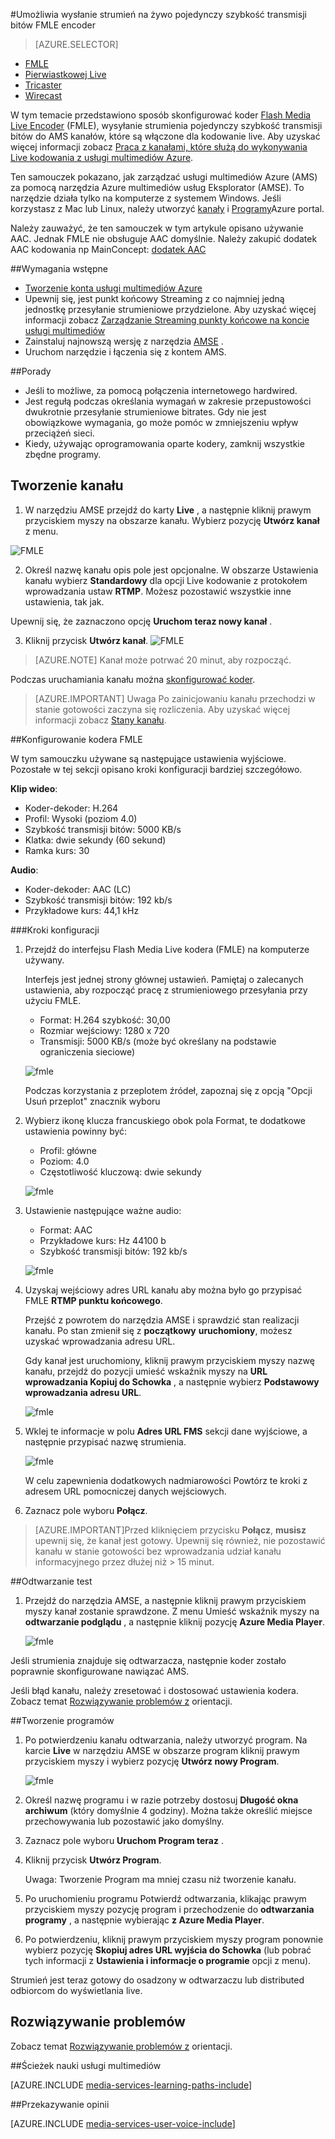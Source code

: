 <properties 
    pageTitle="Konfigurowanie kodera FMLE, aby wysłać strumień na żywo pojedynczy szybkość transmisji bitów | Microsoft Azure" 
    description="W tym temacie przedstawiono sposób skonfigurować koder interfejsu Flash Media Live Encoder (FMLE), wysyłanie strumienia pojedynczy szybkość transmisji bitów do AMS kanałów, które są włączone dla kodowanie live." 
    services="media-services" 
    documentationCenter="" 
    authors="Juliako" 
    manager="erikre" 
    editor=""/>

<tags 
    ms.service="media-services" 
    ms.workload="media" 
    ms.tgt_pltfrm="na" 
    ms.devlang="ne" 
    ms.topic="article" 
    ms.date="10/12/2016"
    ms.author="juliako;cenkdin;anilmur"/>

#<a name="use-the-fmle-encoder-to-send-a-single-bitrate-live-stream"></a>Umożliwia wysłanie strumień na żywo pojedynczy szybkość transmisji bitów FMLE encoder

> [AZURE.SELECTOR]
- [FMLE](media-services-configure-fmle-live-encoder.md)
- [Pierwiastkowej Live](media-services-configure-elemental-live-encoder.md)
- [Tricaster](media-services-configure-tricaster-live-encoder.md)
- [Wirecast](media-services-configure-wirecast-live-encoder.md)

W tym temacie przedstawiono sposób skonfigurować koder [Flash Media Live Encoder](http://www.adobe.com/products/flash-media-encoder.html) (FMLE), wysyłanie strumienia pojedynczy szybkość transmisji bitów do AMS kanałów, które są włączone dla kodowanie live. Aby uzyskać więcej informacji zobacz [Praca z kanałami, które służą do wykonywania Live kodowania z usługi multimediów Azure](media-services-manage-live-encoder-enabled-channels.md).

Ten samouczek pokazano, jak zarządzać usługi multimediów Azure (AMS) za pomocą narzędzia Azure multimediów usług Eksplorator (AMSE). To narzędzie działa tylko na komputerze z systemem Windows. Jeśli korzystasz z Mac lub Linux, należy utworzyć [kanały](media-services-portal-creating-live-encoder-enabled-channel.md#create-a-channel) i [Programy](media-services-portal-creating-live-encoder-enabled-channel.md#create-and-manage-a-program)Azure portal.

Należy zauważyć, że ten samouczek w tym artykule opisano używanie AAC. Jednak FMLE nie obsługuje AAC domyślnie. Należy zakupić dodatek AAC kodowania np MainConcept: [dodatek AAC](http://www.mainconcept.com/products/plug-ins/plug-ins-for-adobe/aac-encoder-fmle.html)

##<a name="prerequisites"></a>Wymagania wstępne

- [Tworzenie konta usługi multimediów Azure](media-services-portal-create-account.md)
- Upewnij się, jest punkt końcowy Streaming z co najmniej jedną jednostkę przesyłanie strumieniowe przydzielone. Aby uzyskać więcej informacji zobacz [Zarządzanie Streaming punkty końcowe na koncie usługi multimediów](media-services-portal-manage-streaming-endpoints.md)
- Zainstaluj najnowszą wersję z narzędzia [AMSE](https://github.com/Azure/Azure-Media-Services-Explorer) .
- Uruchom narzędzie i łączenia się z kontem AMS.

##<a name="tips"></a>Porady

- Jeśli to możliwe, za pomocą połączenia internetowego hardwired.
- Jest regułą podczas określania wymagań w zakresie przepustowości dwukrotnie przesyłanie strumieniowe bitrates. Gdy nie jest obowiązkowe wymagania, go może pomóc w zmniejszeniu wpływ przeciążeń sieci.
- Kiedy, używając oprogramowania oparte kodery, zamknij wszystkie zbędne programy.

## <a name="create-a-channel"></a>Tworzenie kanału

1.  W narzędziu AMSE przejdź do karty **Live** , a następnie kliknij prawym przyciskiem myszy na obszarze kanału. Wybierz pozycję **Utwórz kanał** z menu.

![FMLE](./media/media-services-fmle-live-encoder/media-services-fmle1.png)

2. Określ nazwę kanału opis pole jest opcjonalne. W obszarze Ustawienia kanału wybierz **Standardowy** dla opcji Live kodowanie z protokołem wprowadzania ustaw **RTMP**. Możesz pozostawić wszystkie inne ustawienia, tak jak.


Upewnij się, że zaznaczono opcję **Uruchom teraz nowy kanał** .

3. Kliknij przycisk **Utwórz kanał**.
![FMLE](./media/media-services-fmle-live-encoder/media-services-fmle2.png)

>[AZURE.NOTE] Kanał może potrwać 20 minut, aby rozpocząć.


Podczas uruchamiania kanału można [skonfigurować koder](media-services-configure-fmle-live-encoder.md#configure_fmle_rtmp).

>[AZURE.IMPORTANT] Uwaga Po zainicjowaniu kanału przechodzi w stanie gotowości zaczyna się rozliczenia. Aby uzyskać więcej informacji zobacz [Stany kanału](media-services-manage-live-encoder-enabled-channels.md#states).

##<a id=configure_fmle_rtmp></a>Konfigurowanie kodera FMLE

W tym samouczku używane są następujące ustawienia wyjściowe. Pozostałe w tej sekcji opisano kroki konfiguracji bardziej szczegółowo. 

**Klip wideo**:
 
- Koder-dekoder: H.264 
- Profil: Wysoki (poziom 4.0) 
- Szybkość transmisji bitów: 5000 KB/s 
- Klatka: dwie sekundy (60 sekund) 
- Ramka kurs: 30
 
**Audio**:

- Koder-dekoder: AAC (LC) 
- Szybkość transmisji bitów: 192 kb/s 
- Przykładowe kurs: 44,1 kHz


###<a name="configuration-steps"></a>Kroki konfiguracji

1. Przejdź do interfejsu Flash Media Live kodera (FMLE) na komputerze używany.

    Interfejs jest jednej strony głównej ustawień. Pamiętaj o zalecanych ustawienia, aby rozpocząć pracę z strumieniowego przesyłania przy użyciu FMLE.
    
    - Format: H.264 szybkość: 30,00 
    - Rozmiar wejściowy: 1280 x 720 
    - Transmisji: 5000 KB/s (może być określany na podstawie ograniczenia sieciowe)  

    ![fmle](./media/media-services-fmle-live-encoder/media-services-fmle3.png)

    Podczas korzystania z przeplotem źródeł, zapoznaj się z opcją "Opcji Usuń przeplot" znacznik wyboru

2. Wybierz ikonę klucza francuskiego obok pola Format, te dodatkowe ustawienia powinny być:

    - Profil: główne
    - Poziom: 4.0
    - Częstotliwość kluczową: dwie sekundy 
    
    ![fmle](./media/media-services-fmle-live-encoder/media-services-fmle4.png)

3. Ustawienie następujące ważne audio:
    
    - Format: AAC 
    - Przykładowe kurs: Hz 44100 b
    - Szybkość transmisji bitów: 192 kb/s
    
    ![fmle](./media/media-services-fmle-live-encoder/media-services-fmle5.png)

6. Uzyskaj wejściowy adres URL kanału aby można było go przypisać FMLE **RTMP punktu końcowego**.
    
    Przejść z powrotem do narzędzia AMSE i sprawdzić stan realizacji kanału. Po stan zmienił się z **początkowy** **uruchomiony**, możesz uzyskać wprowadzania adresu URL.
      
    Gdy kanał jest uruchomiony, kliknij prawym przyciskiem myszy nazwę kanału, przejdź do pozycji umieść wskaźnik myszy na **URL wprowadzania Kopiuj do Schowka** , a następnie wybierz **Podstawowy wprowadzania adresu URL**.  
    
    ![fmle](./media/media-services-fmle-live-encoder/media-services-fmle6.png)

7. Wklej te informacje w polu **Adres URL FMS** sekcji dane wyjściowe, a następnie przypisać nazwę strumienia. 

    ![fmle](./media/media-services-fmle-live-encoder/media-services-fmle7.png)

    W celu zapewnienia dodatkowych nadmiarowości Powtórz te kroki z adresem URL pomocniczej danych wejściowych.
8. Zaznacz pole wyboru **Połącz**.

>[AZURE.IMPORTANT]Przed kliknięciem przycisku **Połącz**, **musisz** upewnij się, że kanał jest gotowy. 
>Upewnij się również, nie pozostawić kanału w stanie gotowości bez wprowadzania udział kanału informacyjnego przez dłużej niż > 15 minut.

##<a name="test-playback"></a>Odtwarzanie test
  
1. Przejdź do narzędzia AMSE, a następnie kliknij prawym przyciskiem myszy kanał zostanie sprawdzone. Z menu Umieść wskaźnik myszy na **odtwarzanie podglądu** , a następnie kliknij pozycję **Azure Media Player**.  

    ![fmle](./media/media-services-fmle-live-encoder/media-services-fmle8.png)

Jeśli strumienia znajduje się odtwarzacza, następnie koder zostało poprawnie skonfigurowane nawiązać AMS. 

Jeśli błąd kanału, należy zresetować i dostosować ustawienia kodera. Zobacz temat [Rozwiązywanie problemów z](media-services-troubleshooting-live-streaming.md) orientacji.  

##<a name="create-a-program"></a>Tworzenie programów

1. Po potwierdzeniu kanału odtwarzania, należy utworzyć program. Na karcie **Live** w narzędziu AMSE w obszarze program kliknij prawym przyciskiem myszy i wybierz pozycję **Utwórz nowy Program**.  

    ![fmle](./media/media-services-fmle-live-encoder/media-services-fmle9.png)

2. Określ nazwę programu i w razie potrzeby dostosuj **Długość okna archiwum** (który domyślnie 4 godziny). Można także określić miejsce przechowywania lub pozostawić jako domyślny.  
3. Zaznacz pole wyboru **Uruchom Program teraz** .
4. Kliknij przycisk **Utwórz Program**.  
  
    Uwaga: Tworzenie Program ma mniej czasu niż tworzenie kanału.    
 
5. Po uruchomieniu programu Potwierdź odtwarzania, klikając prawym przyciskiem myszy pozycję program i przechodzenie do **odtwarzania programy** , a następnie wybierając **z Azure Media Player**.  
6. Po potwierdzeniu, kliknij prawym przyciskiem myszy program ponownie wybierz pozycję **Skopiuj adres URL wyjścia do Schowka** (lub pobrać tych informacji z **Ustawienia i informacje o programie** opcji z menu). 

Strumień jest teraz gotowy do osadzony w odtwarzaczu lub distributed odbiorcom do wyświetlania live.  


## <a name="troubleshooting"></a>Rozwiązywanie problemów

Zobacz temat [Rozwiązywanie problemów z](media-services-troubleshooting-live-streaming.md) orientacji. 


##<a name="media-services-learning-paths"></a>Ścieżek nauki usługi multimediów

[AZURE.INCLUDE [media-services-learning-paths-include](../../includes/media-services-learning-paths-include.md)]

##<a name="provide-feedback"></a>Przekazywanie opinii

[AZURE.INCLUDE [media-services-user-voice-include](../../includes/media-services-user-voice-include.md)]
